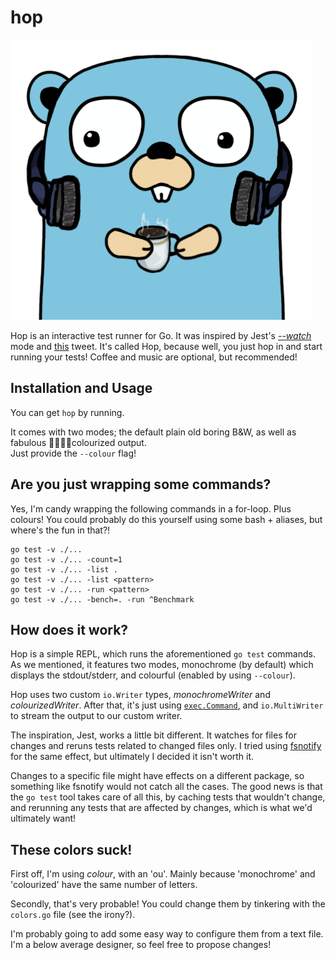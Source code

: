 # hop

![gopher logo](gopher.png)

Hop is an interactive test runner for Go. It was inspired by Jest's [*--watch*](https://jestjs.io/docs/en/cli#--watch) mode and [this](https://twitter.com/felixge/status/1286359708799062016) tweet. It's called Hop, because well, you just hop in and start running your tests! Coffee and music are optional, but recommended!

## Installation and Usage

You can get `hop` by running.


It comes with two modes; the default plain old boring B&W, as well as fabulous 🌈🎨🎆🍭colourized output.  
Just provide the `--colour` flag!


## Are you just wrapping some commands?

Yes, I'm candy wrapping the following commands in a for-loop. Plus colours! You could probably do this yourself using some bash + aliases, but where's the fun in that?!
```
go test -v ./...
go test -v ./... -count=1
go test -v ./... -list .
go test -v ./... -list <pattern>
go test -v ./... -run <pattern>
go test -v ./... -bench=. -run ^Benchmark
```

## How does it work?
Hop is a simple REPL, which runs the aforementioned `go test` commands. As we mentioned, it features two modes, monochrome (by default) which displays the stdout/stderr, and colourful (enabled by using `--colour`).

Hop uses two custom `io.Writer` types, *monochromeWriter* and *colourizedWriter*. After that, it's just using [`exec.Command`](https://golang.org/pkg/os/exec/#Command), and `io.MultiWriter` to stream the output to our custom writer.

The inspiration, Jest, works a little bit different. It watches for files for changes and reruns tests related to changed files only. I tried using [fsnotify](https://github.com/fsnotify/fsnotify) for the same effect, but ultimately I decided it isn't worth it. 

Changes to a specific file might have effects on a different package, so something like fsnotify would not catch all the cases. The good news is that the `go test` tool takes care of all this, by caching tests that wouldn't change, and rerunning any tests that are affected by changes, which is what we'd ultimately want! 

## These colors suck!
First off, I'm using *colour*, with an 'ou'. Mainly because 'monochrome' and 'colourized' have the same number of letters.

Secondly, that's very probable! You could change them by tinkering with the `colors.go` file (see the irony?).

I'm probably going to add some easy way to configure them from a text file. I'm a below average designer, so feel free to propose changes!